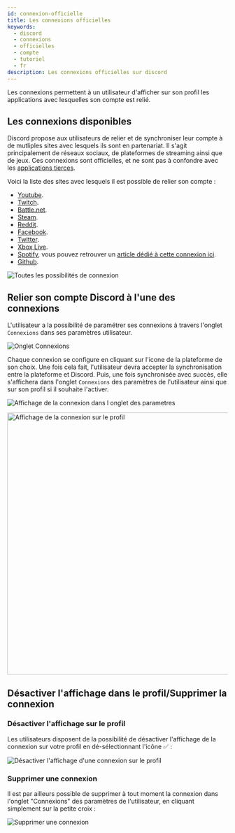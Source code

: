 ```yaml
---
id: connexion-officielle
title: Les connexions officielles
keywords:
  - discord
  - connexions
  - officielles
  - compte
  - tutoriel
  - fr
description: Les connexions officielles sur discord
---
```


Les connexions permettent à un utilisateur d'afficher sur son profil les applications avec lesquelles son compte est relié.

## Les connexions disponibles

Discord propose aux utilisateurs de relier et de synchroniser leur compte à de mutliples sites avec lesquels ils sont en partenariat.
Il s'agit principalement de réseaux sociaux, de plateformes de streaming ainsi que de jeux. Ces connexions sont officielles, et ne sont pas à confondre avec les [applications tierces](https://discord.fr/wiki/parametres-compte/connexions-compte/applications-autorisees/).

Voici la liste des sites avec lesquels il est possible de relier son compte :

 - [Youtube](https://youtube.com).
 - [Twitch](https://twitch.tv).
 - [Battle.net](https://blizzard.com).
 - [Steam](https://steam.com).
 - [Reddit](https://reddit.com).
 - [Facebook](https://facebook.com).
 - [Twitter](https://twitter.com).
 - [Xbox Live](https://xbox.com).
 - [Spotify](https://spotify.com), vous pouvez retrouver un [article dédié à cette connexion ici](https://discord.fr/wiki/parametres-compte/connexions-compte/connexion-spotify/).
 - [Github](https://github.com).

![Toutes les possibilités de connexion](https://i.discord.fr/cbZ.png)

## Relier son compte Discord à l'une des connexions

L'utilisateur a la possibilité de paramétrer ses connexions à travers l'onglet `Connexions` dans ses paramètres utilisateur.

![Onglet Connexions](https://i.discord.fr/CzF.png)

 Chaque connexion se configure en cliquant sur l'icone de la plateforme de son choix. Une fois cela fait, l'utilisateur devra accepter la synchronisation entre la plateforme et Discord. Puis, une fois synchronisée avec succès, elle s'affichera dans l'onglet `Connexions` des paramètres de l'utilisateur ainsi que sur son profil si il souhaite l'activer.
 
![Affichage de la connexion dans l onglet des parametres](https://i.discord.fr/mhA.png) 
    
<img alt="Affichage de la connexion sur le profil" src="https://i.discord.fr/dGx.png" height="" width="600px">

## Désactiver l'affichage dans le profil/Supprimer la connexion
### Désactiver l'affichage sur le profil 

Les utilisateurs disposent de la possibilité de désactiver l'affichage de la connexion sur votre profil en dé-sélectionnant l'icône ✅ :

![Désactiver l'affichage d'une connexion sur le profil](https://i.discord.fr/MHt.png)

### Supprimer une connexion

Il est par ailleurs possible de supprimer à tout moment la connexion dans l'onglet "Connexions" des paramètres de l'utilisateur, en cliquant simplement sur la petite croix : 

![Supprimer une connexion](https://i.discord.fr/uzh.png)

